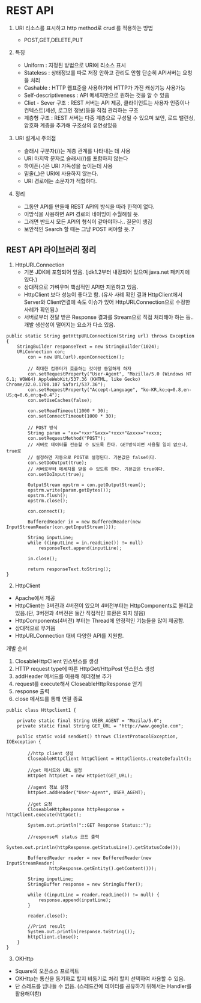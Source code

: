 #  REST API
1.  URI  리소스를 표시하고 http method로 crud 를 적용하는 방법
     -  POST,GET,DELETE,PUT
  
2. 특징
    - Uniform : 지정된 방법으로 URI에 리소스 표시
    - Stateless : 상태정보를 따로 저장 안하고 관리도 안함 단순히 API서버는 요청을 처리
    - Cashable : HTTP 웹표준을 사용하기에 HTTP가 가진 캐싱기능 사용가능
    - Self-descriptiveness : API 메세지만으로 원하는 것을 알 수 있음
    - Cliet - Sever 구조 : REST 서버는 API 제공, 클라이언트는 사용자 인증이나 컨텍스트(세션, 로그인 정보)등을 직접 관리하는 구조
    - 계층형 구조 : REST 서버는 다중 계층으로 구성될 수 있으며 보안, 로드 밸런싱, 암호화 계층을 추가해 구조상의 유연성있음

3. URI 설계시 주의점
    - 슬래시 구분자(/)는 계층 관계를 나타내는 데 사용
    - URI 마지막 문자로 슬래시(/)를 포함하지 않는다
    - 하이픈(-)은 URI 가독성을 높이는데 사용
    - 밑줄(_)은 URI에 사용하지 않는다.
    - URI 경로에는 소문자가 적합하다.
    
4. 정리
    - 그동안 API를 만들때 REST API의 방식을 따라 한적이 없다.
    - 이방식을 사용하면 API 경로의 네이밍이 수월해질 듯.
    - 그러면 반드시 모든 API의 형식이 같아야하나.. 질문이 생김
    - 보안적인 Search 할 때는 그냥 POST 써야할 듯..?


## REST API 라이브러리 정리

1. HttpURLConnection
    - 기본 JDK에 포함되어 있음. (jdk1.2부터 내장되어 있으며 java.net 패키지에 있다.)
    - 상대적으로 가벼우며 핵심적인 API만 지원하고 있음.
    - HttpClient 보다 성능이 좋다고 함. (유사 사례 확인 결과 HttpClient에서 Server와 Client연결에 속도 이슈가 있어 HttpURLConnection으로 수정한 사례가 확인됨.) 
    - 서버로부터 전달 받은 Response 결과를 Stream으로 직접 처리해야 하는 등.. 개발 생산성이 떨어지는 요소가 다소 있음.

~~~
public static String getHttpURLConnection(String url) throws Exception {
	StringBuilder responseText = new StringBuilder(1024);
	URLConnection con;
        con = new URL(url).openConnection();

        // 최대한 컴퓨터가 호출하는 것이랑 동일하게 하자
        con.setRequestProperty("User-Agent", "Mozilla/5.0 (Windows NT 6.1; WOW64) AppleWebKit/537.36 (KHTML, like Gecko) Chrome/32.0.1700.107 Safari/537.36");
        con.setRequestProperty("Accept-Language", "ko-KR,ko;q=0.8,en-US;q=0.6,en;q=0.4");
        con.setUseCaches(false);

        con.setReadTimeout(1000 * 30);
        con.setConnectTimeout(1000 * 30);

        // POST 방식
        String param = "xx="+xx+"&xxx="+xxx+"&xxxx="+xxxx;
        con.setRequestMethod("POST");
        // 서버로 데이터를 전송할 수 있도록 한다. GET방식이면 사용될 일이 없으나, true로
        // 설정하면 자동으로 POST로 설정된다. 기본값은 false이다.
        con.setDoOutput(true);
        // 서버로부터 메세지를 받을 수 있도록 한다. 기본값은 true이다.
        con.setDoInput(true);

        OutputStream opstrm = con.getOutputStream();
        opstrm.write(param.getBytes());
        opstrm.flush();
        opstrm.close();

        con.connect();

        BufferedReader in = new BufferedReader(new InputStreamReader(con.getInputStream()));

        String inputLine;
        while ((inputLine = in.readLine()) != null)
            responseText.append(inputLine);

        in.close();

		return responseText.toString();
}

~~~
    
2. HttpClient
- Apache에서 제공
- HttpClient는 3버전과 4버전이 있으며 4버전부터는 HttpComponents로 불리고 있음.(단, 3버전과 4버전은 둘간 직접적인 호환은 되지 않음)
- HttpComponents(4버전) 부터는 Thread에 안정적인 기능들을 많이 제공함.
- 상대적으로 무거움
- HttpURLConnection 대비 다양한 API를 지원함.

개발 순서 

1. ClosableHttpClient 인스턴스를 생성
2. HTTP request type에 따른 HttpGet/HttpPost 인스턴스 생성
3. addHeader 메서드를 이용해 헤더정보 추가
4. request를 execute해서 CloseableHttpResponse 얻기
5. response 출력
6. close 메서드를 통해 연결 종료

~~~
public class Httpclient1 {
    
    private static final String USER_AGENT = "Mozila/5.0";
    private static final String GET_URL = "http://www.google.com";    
 
    public static void sendGet() throws ClientProtocolException, IOException {
        
        //http client 생성
        CloseableHttpClient httpClient = HttpClients.createDefault();
 
        //get 메서드와 URL 설정
        HttpGet httpGet = new HttpGet(GET_URL);
 
        //agent 정보 설정
        httpGet.addHeader("User-Agent", USER_AGENT);
        
        //get 요청
        CloseableHttpResponse httpResponse = httpClient.execute(httpGet);
        
        System.out.println("::GET Response Status::");
        
        //response의 status 코드 출력
        System.out.println(httpResponse.getStatusLine().getStatusCode());
 
        BufferedReader reader = new BufferedReader(new InputStreamReader(
                httpResponse.getEntity().getContent()));
 
        String inputLine;
        StringBuffer response = new StringBuffer();
 
        while ((inputLine = reader.readLine()) != null) {
            response.append(inputLine);
        }
        
        reader.close();
 
        //Print result
        System.out.println(response.toString());
        httpClient.close();
    }
}

~~~
3. OKHttp
- Square의 오픈소스 프로젝트 
- OKHttp는 통신을 동기화로 할지 비동기로 처리 할지 선택하여 사용할 수 있음.
- 단 스레드를 넘나들 수 없음. (스레드간에 데이터를 공유하기 위해서는 Handler를 활용해야함)

~~~
~~~

